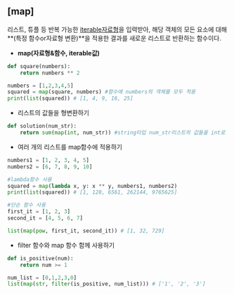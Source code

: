 ## [map]

리스트, 튜플 등 반복 가능한 [iterable자료형](https://www.notion.so/Iterable-Iterator-1ad44dbcbb248035acd3e7e1dfb4b181?pvs=21)을 입력받아, 해당 객체의 모든 요소에 대해 **(특정 함수or자료형 변환)**을 적용한 결과를 새로운 리스트로 반환하는 함수이다.

- **map(자료형&함수, iterable값)**

```python
def square(numbers):
    return numbers ** 2

numbers = [1,2,3,4,5]
squared = map(square, numbers) #함수에 numbers의 객체를 모두 적용
print(list(squared)) # [1, 4, 9, 16, 25]
```

- 리스트의 값들을 형변환하기

```python
def solution(num_str):
    return sum(map(int, num_str)) #string타입 num_str리스트의 값들을 int로 변환시켜 sum
```

- 여러 개의 리스트를 map함수에 적용하기

```python
numbers1 = [1, 2, 3, 4, 5]
numbers2 = [6, 7, 8, 9, 10]

#lambda함수 사용
squared = map(lambda x, y: x ** y, numbers1, numbers2)
print(list(squared)) # [1, 128, 6561, 262144, 9765625]

#단순 함수 사용
first_it = [1, 2, 3]
second_it = [4, 5, 6, 7]

list(map(pow, first_it, second_it)) # [1, 32, 729]
```

- filter 함수와 map 함수 함께 사용하기

```python
def is_positive(num):
    return num >= 1

num_list = [0,1,2,3,0]
list(map(str, filter(is_positive, num_list))) # ['1', '2', '3']
```